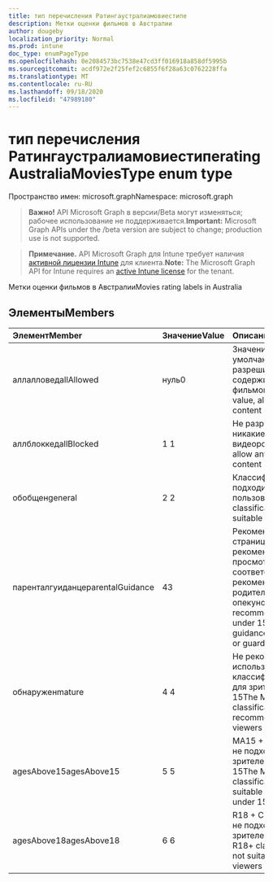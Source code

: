 ```yaml
---
title: тип перечисления Ратингаустралиамовиестипе
description: Метки оценки фильмов в Австралии
author: dougeby
localization_priority: Normal
ms.prod: intune
doc_type: enumPageType
ms.openlocfilehash: 0e2084573bc7538e47cd3ff016918a858df5995b
ms.sourcegitcommit: acdf972e2f25fef2c6855f6f28a63c0762228ffa
ms.translationtype: MT
ms.contentlocale: ru-RU
ms.lasthandoff: 09/18/2020
ms.locfileid: "47989180"
---
```

# <a name="ratingaustraliamoviestype-enum-type"></a><span data-ttu-id="3e5e9-103">тип перечисления Ратингаустралиамовиестипе</span><span class="sxs-lookup"><span data-stu-id="3e5e9-103">ratingAustraliaMoviesType enum type</span></span>

<span data-ttu-id="3e5e9-104">Пространство имен: microsoft.graph</span><span class="sxs-lookup"><span data-stu-id="3e5e9-104">Namespace: microsoft.graph</span></span>

> <span data-ttu-id="3e5e9-105">**Важно!** API Microsoft Graph в версии/Beta могут изменяться; рабочее использование не поддерживается.</span><span class="sxs-lookup"><span data-stu-id="3e5e9-105">**Important:** Microsoft Graph APIs under the /beta version are subject to change; production use is not supported.</span></span>

> <span data-ttu-id="3e5e9-106">**Примечание.** API Microsoft Graph для Intune требует наличия [активной лицензии Intune](https://go.microsoft.com/fwlink/?linkid=839381) для клиента.</span><span class="sxs-lookup"><span data-stu-id="3e5e9-106">**Note:** The Microsoft Graph API for Intune requires an [active Intune license](https://go.microsoft.com/fwlink/?linkid=839381) for the tenant.</span></span>

<span data-ttu-id="3e5e9-107">Метки оценки фильмов в Австралии</span><span class="sxs-lookup"><span data-stu-id="3e5e9-107">Movies rating labels in Australia</span></span>

## <a name="members"></a><span data-ttu-id="3e5e9-108">Элементы</span><span class="sxs-lookup"><span data-stu-id="3e5e9-108">Members</span></span>
|<span data-ttu-id="3e5e9-109">Элемент</span><span class="sxs-lookup"><span data-stu-id="3e5e9-109">Member</span></span>|<span data-ttu-id="3e5e9-110">Значение</span><span class="sxs-lookup"><span data-stu-id="3e5e9-110">Value</span></span>|<span data-ttu-id="3e5e9-111">Описание</span><span class="sxs-lookup"><span data-stu-id="3e5e9-111">Description</span></span>|
|:---|:---|:---|
|<span data-ttu-id="3e5e9-112">аллалловед</span><span class="sxs-lookup"><span data-stu-id="3e5e9-112">allAllowed</span></span>|<span data-ttu-id="3e5e9-113">нуль</span><span class="sxs-lookup"><span data-stu-id="3e5e9-113">0</span></span>|<span data-ttu-id="3e5e9-114">Значение по умолчанию, разрешить все содержимое фильмов</span><span class="sxs-lookup"><span data-stu-id="3e5e9-114">Default value, allow all movies content</span></span>|
|<span data-ttu-id="3e5e9-115">аллблоккед</span><span class="sxs-lookup"><span data-stu-id="3e5e9-115">allBlocked</span></span>|<span data-ttu-id="3e5e9-116">1 </span><span class="sxs-lookup"><span data-stu-id="3e5e9-116">1</span></span>|<span data-ttu-id="3e5e9-117">Не разрешать никакие видеоролики</span><span class="sxs-lookup"><span data-stu-id="3e5e9-117">Do not allow any movies content</span></span>|
|<span data-ttu-id="3e5e9-118">обобщен</span><span class="sxs-lookup"><span data-stu-id="3e5e9-118">general</span></span>|<span data-ttu-id="3e5e9-119">2 </span><span class="sxs-lookup"><span data-stu-id="3e5e9-119">2</span></span>|<span data-ttu-id="3e5e9-120">Классификация "G" подходит для всех пользователей</span><span class="sxs-lookup"><span data-stu-id="3e5e9-120">The G classification is suitable for everyone</span></span>|
|<span data-ttu-id="3e5e9-121">паренталгуиданце</span><span class="sxs-lookup"><span data-stu-id="3e5e9-121">parentalGuidance</span></span>|<span data-ttu-id="3e5e9-122">4</span><span class="sxs-lookup"><span data-stu-id="3e5e9-122">3</span></span>|<span data-ttu-id="3e5e9-123">Рекомендации на странице PG рекомендуются для просмотра в соответствии с рекомендациями от родителей и опекунов.</span><span class="sxs-lookup"><span data-stu-id="3e5e9-123">The PG recommends viewers under 15 with guidance from parents or guardians</span></span>|
|<span data-ttu-id="3e5e9-124">обнаружен</span><span class="sxs-lookup"><span data-stu-id="3e5e9-124">mature</span></span>|<span data-ttu-id="3e5e9-125">4 </span><span class="sxs-lookup"><span data-stu-id="3e5e9-125">4</span></span>|<span data-ttu-id="3e5e9-126">Не рекомендуется использовать классификацию M для зрителей с 15</span><span class="sxs-lookup"><span data-stu-id="3e5e9-126">The M classification is not recommended for viewers under 15</span></span>|
|<span data-ttu-id="3e5e9-127">agesAbove15</span><span class="sxs-lookup"><span data-stu-id="3e5e9-127">agesAbove15</span></span>|<span data-ttu-id="3e5e9-128">5 </span><span class="sxs-lookup"><span data-stu-id="3e5e9-128">5</span></span>|<span data-ttu-id="3e5e9-129">MA15 + Classification не подходит для зрителей в течение 15</span><span class="sxs-lookup"><span data-stu-id="3e5e9-129">The MA15+ classification is not suitable for viewers under 15</span></span>|
|<span data-ttu-id="3e5e9-130">agesAbove18</span><span class="sxs-lookup"><span data-stu-id="3e5e9-130">agesAbove18</span></span>|<span data-ttu-id="3e5e9-131">6 </span><span class="sxs-lookup"><span data-stu-id="3e5e9-131">6</span></span>|<span data-ttu-id="3e5e9-132">R18 + Classification не подходит для зрителей в 18</span><span class="sxs-lookup"><span data-stu-id="3e5e9-132">The R18+ classification is not suitable for viewers under 18</span></span>|






